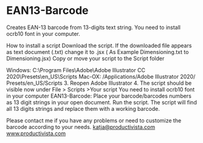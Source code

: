 # EAN13-Barcode
Creates EAN-13 barcode from 13-digits text string.   You need to install ocrb10 font in your computer.

How to install a script
Download the script. If the downloaded file appears as text document (.txt) change it to .jsx ( As Example Dimensioning.txt to Dimensioning.jsx)
Copy or move your script to the Script folder

Windows:
C:\Program Files\Adobe\Adobe Illustrator CC 2020\Presets\en_US\Scripts
Mac-OX:
/Applications/Adobe Illustrator 2020/ Presets/en_US/Scripts
3. Reopen Adobe Illustrator
4. The script should be visible now under File > Scripts >Your script
You need to install ocrb10 font in your computer
EAN13-Barcode:
Place your barcode/barcodes numbers as 13 digit strings in your open document.
Run the script. 
The script will find all 13 digits strings and replace them with a working barcode.

Please contact me if you have any problems or need to customize the barcode according to your needs.
katja@productivista.com 
www.productivista.com
